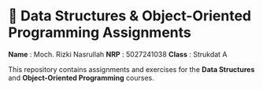 # 📌 Data Structures & Object-Oriented Programming Assignments

**Name**  : Moch. Rizki Nasrullah
**NRP**   : 5027241038
**Class** : Strukdat A

This repository contains assignments and exercises for the **Data Structures** and **Object-Oriented Programming** courses.
